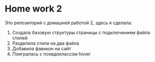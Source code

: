 # Home work 2

Это репозиторий с домашней работой 2, здесь я сделала:

1. Создала базовую структуры страницы с подключением файла стилей
2. Разделила стили на два файла
3. Добавила фавикон на сайт
4. Поигралась с псевдоклассом hover